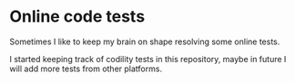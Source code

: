 # Online code tests

Sometimes I like to keep my brain on shape resolving some online tests.

I started keeping track of codility tests in this repository, maybe in future I will add more tests from other platforms.
